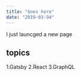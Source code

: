 ```yaml
---
title: "Goes here"
date: "2019-03-94"
---
```


I just launcged a new page

## topics

1.Gatsby
2.React
3.GraphQL